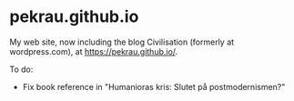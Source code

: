 # pekrau.github.io

My web site, now including the blog Civilisation (formerly at wordpress.com),
at https://pekrau.github.io/.

To do:

- Fix book reference in "Humanioras kris: Slutet på postmodernismen?"
